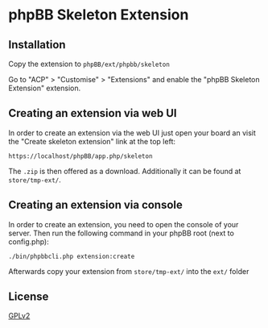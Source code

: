 # phpBB Skeleton Extension

## Installation

Copy the extension to `phpBB/ext/phpbb/skeleton`

Go to "ACP" > "Customise" > "Extensions" and enable the "phpBB Skeleton Extension" extension.

## Creating an extension via web UI

In order to create an extension via the web UI just open your board an visit the
"Create skeleton extension" link at the top left:

    https://localhost/phpBB/app.php/skeleton

The `.zip` is then offered as a download. Additionally it can be found at
`store/tmp-ext/`.

## Creating an extension via console

In order to create an extension, you need to open the console of your server.
Then run the following command in your phpBB root (next to config.php):

    ./bin/phpbbcli.php extension:create

Afterwards copy your extension from `store/tmp-ext/` into the `ext/` folder

## License

[GPLv2](license.txt)
